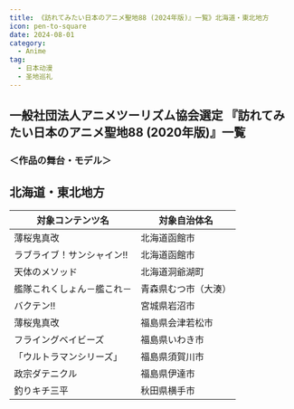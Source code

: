 ```yaml
---
title: 《訪れてみたい日本のアニメ聖地88 (2024年版)』一覧》北海道・東北地方
icon: pen-to-square
date: 2024-08-01
category:
  - Anime
tag:
  - 日本动漫
  - 圣地巡礼
---
```

## 一般社団法人アニメツーリズム協会選定 『訪れてみたい日本のアニメ聖地88 (2020年版)』一覧
### ＜作品の舞台・モデル＞
## 北海道・東北地方

| 対象コンテンツ名 | 対象自治体名 |
| --- | --- |
| 薄桜鬼真改 | 北海道函館市 |
| ラブライブ！サンシャイン!! | 北海道函館市 |
| 天体のメソッド | 北海道洞爺湖町 |
| 艦隊これくしょん－艦これ－ | 青森県むつ市（大湊） |
| バクテン!! | 宮城県岩沼市 |
| 薄桜鬼真改 | 福島県会津若松市 |
| フライングベイビーズ | 福島県いわき市 |
| 「ウルトラマンシリーズ」 | 福島県須賀川市 |
| 政宗ダテニクル | 福島県伊達市 |
| 釣りキチ三平 | 秋田県横手市 |